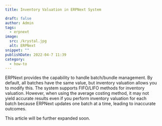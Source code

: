 ```yaml
---
title: Inventory Valuation in ERPNext System

draft: false
author: Admin
tags:
  - erpnext
image:
  src: /krystal.jpg
  alt: ERPNext
snippet: ""
publishDate: 2022-04-7 11:39
category:
  - how-to
---
```


ERPNext provides the capability to handle batch/bundle management. By default, all batches have the same value, but inventory valuation allows you to modify this. The system supports FIFO/LIFO methods for inventory valuation. However, when using the average costing method, it may not yield accurate results even if you perform inventory valuation for each batch because ERPNext updates one batch at a time, leading to inaccurate outcomes.

This article will be further expanded soon.
